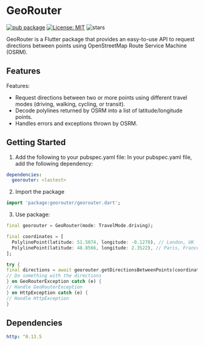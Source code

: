 # GeoRouter

[![pub package](https://img.shields.io/pub/v/georouter.svg)](https://pub.dev/packages/geocoding_resolver)
[![License: MIT](https://img.shields.io/badge/License-MIT-yellow.svg)](https://opensource.org/licenses/MIT)
![stars](https://img.shields.io/github/stars/ahmedsaleh210/georouter)

GeoRouter is a Flutter package that provides an easy-to-use API to request directions between points using OpenStreetMap Route Service Machine (OSRM).

## Features
Features:

- Request directions between two or more points using different travel modes (driving, walking, cycling, or transit).
- Decode polylines returned by OSRM into a list of latitude/longitude points.
- Handles errors and exceptions thrown by OSRM.

## Getting Started
1. Add the following to your pubspec.yaml file:
In your pubspec.yaml file, add the following dependency:
```yaml
dependencies:
  georouter: <lastest>
```

2. Import the package
```dart
import 'package:georouter/georouter.dart';
```

3. Use package:
```dart
final georouter = GeoRouter(mode: TravelMode.driving);

final coordinates = [
  PolylinePoint(latitude: 51.5074, longitude: -0.1278), // London, UK
  PolylinePoint(latitude: 48.8566, longitude: 2.3522), // Paris, France
];

try {
final directions = await georouter.getDirectionsBetweenPoints(coordinates);
// Do something with the directions
} on GeoRouterException catch (e) {
// Handle GeoRouterException
} on HttpException catch (e) {
// Handle HttpException
}
```

## Dependencies
```yaml
http: ^0.13.5
```